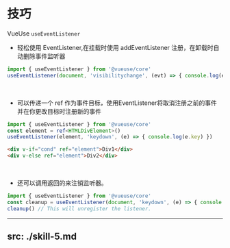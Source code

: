 # 技巧
VueUse `useEventListener`

- 轻松使用 EventListener,在挂载时使用 addEventListener 注册，在卸载时自动删除事件监听器

<v-click>

```ts
import { useEventListener } from '@vueuse/core'
useEventListener(document, 'visibilitychange', (evt) => { console.log(evt) })
```

</v-click>

<v-click>

<br/>

- 可以传递一个 ref 作为事件目标，使用EventListener将取消注册之前的事件并在你更改目标时注册新的事件

</v-click>

<v-click>

```ts {all|2|all}
import { useEventListener } from '@vueuse/core'
const element = ref<HTMLDivElement>()
useEventListener(element, 'keydown', (e) => { console.log(e.key) })
```

```html
<div v-if="cond" ref="element">Div1</div>
<div v-else ref="element">Div2</div>
```

</v-click>

<v-click>

<br/>

- 还可以调用返回的来注销监听器。

</v-click>

<v-click>

```ts {all|2|3|all}
import { useEventListener } from '@vueuse/core'
const cleanup = useEventListener(document, 'keydown', (e) => { console.log(e.key) })
cleanup() // This will unregister the listener.
```

</v-click>

---
src: ./skill-5.md
---
